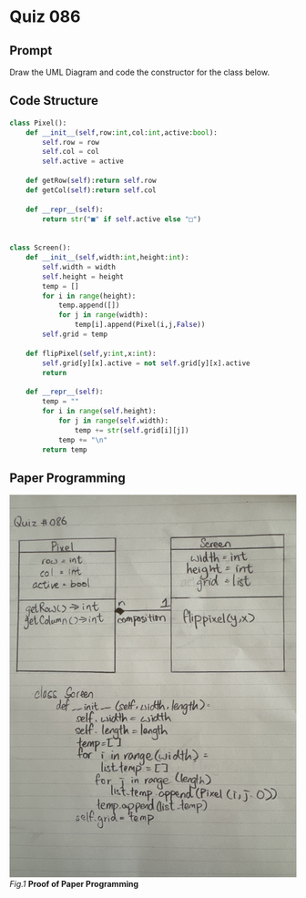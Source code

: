 # Quiz 086

## Prompt
Draw the UML Diagram and code the constructor for the class below.

## Code Structure
```python
class Pixel():
    def __init__(self,row:int,col:int,active:bool):
        self.row = row
        self.col = col
        self.active = active

    def getRow(self):return self.row
    def getCol(self):return self.col

    def __repr__(self):
        return str("■" if self.active else "□")


class Screen():
    def __init__(self,width:int,height:int):
        self.width = width
        self.height = height
        temp = []
        for i in range(height):
            temp.append([])
            for j in range(width):
                temp[i].append(Pixel(i,j,False))
        self.grid = temp

    def flipPixel(self,y:int,x:int):
        self.grid[y][x].active = not self.grid[y][x].active
        return

    def __repr__(self):
        temp = ""
        for i in range(self.height):
            for j in range(self.width):
                temp += str(self.grid[i][j])
            temp += "\n"
        return temp
```

## Paper Programming
![Paper Programming](../Assets/Quiz086.jpeg)
*Fig.1* **Proof of Paper Programming**